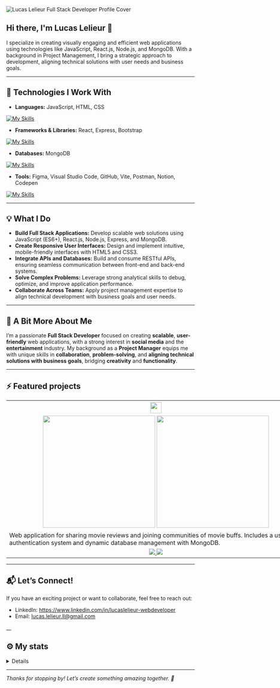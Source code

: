 <img src="https://res.cloudinary.com/lucaslelieur/image/upload/v1745253690/Portada_LinkedIn_l4wyop.png" alt="Lucas Lelieur Full Stack Developer Profile Cover"/>

## Hi there, I'm Lucas Lelieur 👋

I specialize in creating visually engaging and efficient web applications using technologies like JavaScript, React.js, Node.js, and MongoDB. With a background in Project Management, I bring a strategic approach to development, aligning technical solutions with user needs and business goals.  

___

## 🚀 Technologies I Work With

- **Languages:** JavaScript, HTML, CSS
  
[![My Skills](https://skillicons.dev/icons?i=js,html,css&theme=light)](https://skillicons.dev)

- **Frameworks & Libraries:** React, Express, Bootstrap
  
[![My Skills](https://skillicons.dev/icons?i=react,express,bootstrap&theme=light)](https://skillicons.dev)

- **Databases:** MongoDB
  
[![My Skills](https://skillicons.dev/icons?i=mongodb&theme=light)](https://skillicons.dev)

- **Tools:** Figma, Visual Studio Code, GitHub, Vite, Postman, Notion, Codepen
  
[![My Skills](https://skillicons.dev/icons?i=figma,vscode,github,vite,postman,notion,codepen&theme=light)](https://skillicons.dev)

___

## 💡 What I Do

- **Build Full Stack Applications:** Develop scalable web solutions using JavaScript (ES6+), React.js, Node.js, Express, and MongoDB.
- **Create Responsive User Interfaces:** Design and implement intuitive, mobile-friendly interfaces with HTML5 and CSS3.
- **Integrate APIs and Databases:** Build and consume RESTful APIs, ensuring seamless communication between front-end and back-end systems.
- **Solve Complex Problems:** Leverage strong analytical skills to debug, optimize, and improve application performance.
- **Collaborate Across Teams:** Apply project management expertise to align technical development with business goals and user needs.  

___

## 🤠 A Bit More About Me

I’m a passionate **Full Stack Developer** focused on creating **scalable**, **user-friendly** web applications, with a strong interest in **social media** and the **entertainment** industry. My background as a **Project Manager** equips me with unique skills in **collaboration**, **problem-solving**, and **aligning technical solutions with business goals**, bridging **creativity** and **functionality**.  
___

## ⚡️ Featured projects

<table style="width:800px">
  <tr>
    <th><img src="https://res.cloudinary.com/lucaslelieur/image/upload/v1736788255/LOGO_blanca_kkwqzh.png" style="height:30px"/></th>
  </tr>
  <tr>
    <td align="center">
      <img height=300 src="https://res.cloudinary.com/lucaslelieur/image/upload/v1736788512/MockUp-1_r5ffnv.png"/>
      <img height=300 src="https://res.cloudinary.com/dhluctrie/image/upload/v1736788512/MockUp-1_r5ffnv.png"/>
    </td>
  </tr>
  <tr>
    <td>Web application for sharing movie reviews and joining communities of movie buffs. Includes a user authentication system and dynamic database management with MongoDB.
</td>
  </tr>
  <tr>
    <td align="center">
        <a href="https://github.com/Lelieur/LaPremiere_FindYourMovie" target="_blank">
  <img src="https://img.shields.io/badge/-CLIENT-green?style=for-the-badge&logo=github" />
</a>
      <a href="https://github.com/Lelieur/FramedIn_Server" target="_blank">
       <img src="https://img.shields.io/badge/-SERVER-green?style=for-the-badge&logo=github&link=https%3A%2F%2Fgithub.com%2FLelieur%2FLaPremiere_FindYourMovie" />
</a>
    </td>
  </tr>
</table>

___

## 📬 Let’s Connect!
If you have an exciting project or want to collaborate, feel free to reach out:

- LinkedIn: <a href="https://www.linkedin.com/in/lucaslelieur-webdeveloper/" target="_blank">https://www.linkedin.com/in/lucaslelieur-webdeveloper</a>
- Email: <a href="lucas.lelieur.ll@gmail.com" target="_blank">lucas.lelieur.ll@gmail.com</a>

__

## ⚙️ My stats

<details>
<div style="display: flex, justify-content:inline">
  <img height=150 align="center" src="https://github-readme-stats.vercel.app/api?username=lelieur&theme=dark&layout=compact" />
  <img height=150 align="center" src="https://github-readme-stats.vercel.app/api/top-langs?username=lelieur&theme=dark&layout=compact" />
</div>
</details>

___

*Thanks for stopping by! Let’s create something amazing together. 🚀*
